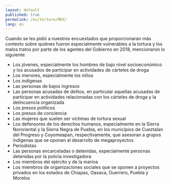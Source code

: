 ```yaml
---
layout: default
published: true
permalink: /es/torture/MEX/
lang: es
---
```


Cuando se les pidió a nuestros encuestados que proporcionaran más contexto sobre quiénes fueron especialmente vulnerables a la tortura y los malos tratos por parte de los agentes del Gobierno en 2018, mencionaron lo siguiente:
-	Los jóvenes, especialmente los hombres de bajo nivel socioeconómico y los acusados de participar en actividades de cárteles de droga
-	Los menores, especialmente los niños
-	Los indígenas
-	Las personas de bajos ingresos
-	Las personas acusadas de delitos, en particular aquellas acusadas de participar en actividades relacionadas con los cárteles de droga y la delincuencia organizada
-	Los presos políticos
-	Los presos de conciencia
-	Las mujeres que suelen ser víctimas de tortura sexual
-	Los defensores de los derechos humanos, especialmente en la Sierra Nororiental y la Sierra Negra de Puebla, en los municipios de Cueztalan del Progreso y Coyomeapan, respectivamente, que asesoran a grupos indígenas que se oponen al desarrollo de megaproyectos
-	Periodistas
-	Las personas encarceladas o detenidas, especialmente personas detenidas por la policía investigadora
-	Los miembros del ejército y de la marina
-	Los miembros de organizaciones sociales que se oponen a proyectos privados en los estados de Chiapas, Oaxaca, Guerrero, Puebla y Morelos


